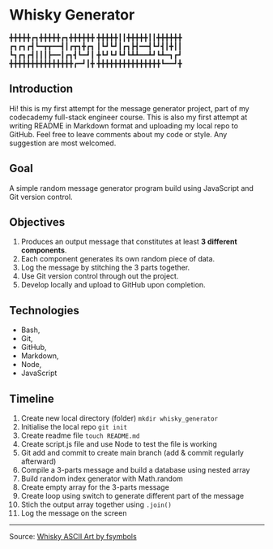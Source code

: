 # Whisky Generator
╋╋╋╋╋┏┓╋╋╋╋╋┏┓╋╋╋╋╋╋
╋╋╋╋╋┃┃╋╋╋╋╋┃┃╋╋╋╋╋╋
┏┓┏┓┏┫┗━┳┳━━┫┃┏┳┓╋┏┓
┃┗┛┗┛┃┏┓┣┫━━┫┗┛┫┃╋┃┃
┗┓┏┓┏┫┃┃┃┣━━┃┏┓┫┗━┛┃
╋┗┛┗┛┗┛┗┻┻━━┻┛┗┻━┓┏┛
╋╋╋╋╋╋╋╋╋╋╋╋╋╋╋┏━┛┃╋
╋╋╋╋╋╋╋╋╋╋╋╋╋╋╋┗━━┛╋
## Introduction
Hi! this is my first attempt for the message generator project, part of my codecademy full-stack engineer course. This is also my first attempt at writing README in Markdown format and uploading my local repo to GitHub. Feel free to leave comments about my code or style. Any suggestion are most welcomed.


## Goal
A simple random message generator program build using JavaScript and Git version control.


## Objectives
1. Produces an output message that constitutes at least **3 different components**. 
2. Each component generates its own random piece of data.
3. Log the message by stitching the 3 parts together.
4. Use Git version control through out the project.
5. Develop locally and upload to GitHub upon completion.

## Technologies
* Bash,
* Git,
* GitHub,
* Markdown,
* Node,
* JavaScript

## Timeline
1. Create new local directory (folder) `mkdir whisky_generator`
2. Initialise the local repo `git init`
3. Create readme file `touch README.md`
4. Create script.js file and use Node to test the file is working
5. Git add and commit to create main branch (add & commit regularly afterward)
6. Compile a 3-parts message and build a database using nested array
7. Build random index generator with Math.random
8. Create empty array for the 3-parts message
9. Create loop using switch to generate different part of the message
10. Stich the output array together using `.join()`
11. Log the message on the screen

---
Source: [Whisky ASCII Art by fsymbols](https://fsymbols.com/text-art/)
